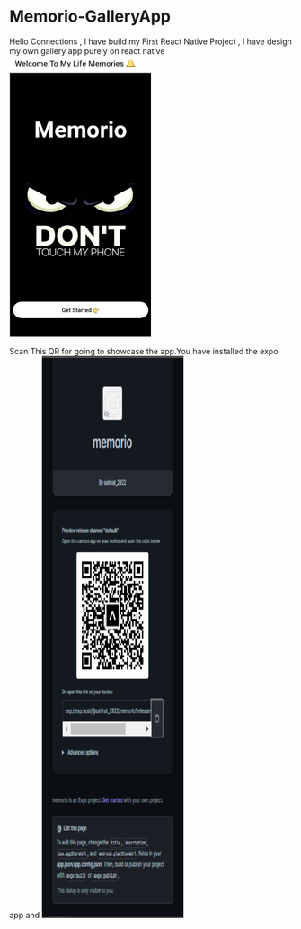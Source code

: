 # Memorio-GalleryApp
Hello Connections ,
I have build my First React Native Project , I have design my own gallery app purely on react native
<img src="/reactnative/memorio.jpg" width="50%" height="500px" alt="Alt text" title="Optional title">

Scan This QR for going to showcase the app.You have installed the expo app and 
<img src="/reactnative/ss.png" width="50%" height="1000px" alt="Alt text" title="Optional title">
